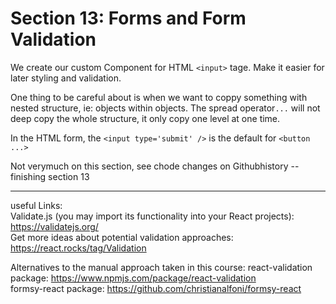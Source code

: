 # Section 13: Forms and Form Validation

We create our custom Component for HTML `<input>` tage. Make it easier for later styling and validation.

One thing to be careful about is when we want to coppy something with nested structure, ie: objects within objects. The spread operator`...` will not deep copy the whole structure, it only copy one level at one time.

In the HTML form, the `<input type='submit' />` is the default for `<button ...>`

Not verymuch on this section, see chode changes on Githubhistory -- finishing section 13

***
useful Links:  
Validate.js (you may import its functionality into your React projects): https://validatejs.org/  
Get more ideas about potential validation approaches: https://react.rocks/tag/Validation  

Alternatives to the manual approach taken in this course:
react-validation package: https://www.npmjs.com/package/react-validation  
formsy-react package: https://github.com/christianalfoni/formsy-react